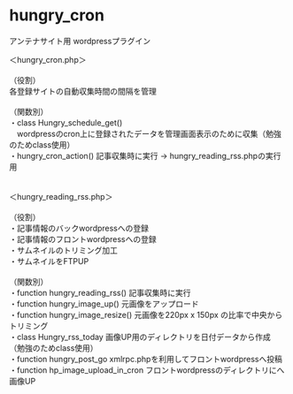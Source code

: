 # hungry_cron
アンテナサイト用 wordpressプラグイン<br>

 ＜hungry_cron.php＞<br>
 <br>
 （役割）<br>
 各登録サイトの自動収集時間の間隔を管理<br>
<br>
（関数別）<br>
・class Hungry_schedule_get()<br>
　wordpressのcron上に登録されたデータを管理画面表示のために収集（勉強のためclass使用）<br>
・hungry_cron_action() 記事収集時に実行 → hungry_reading_rss.phpの実行用
<br>
<br>
<br>
 ＜hungry_reading_rss.php＞<br>
<br>
 （役割）<br>
 ・記事情報のバックwordpressへの登録<br>
 ・記事情報のフロントwordpressへの登録<br>
 ・サムネイルのトリミング加工<br>
 ・サムネイルをFTPUP<br>
<br>
 （関数別）<br>
 ・function hungry_reading_rss()  記事収集時に実行<br>
 ・function hungry_image_up() 元画像をアップロード<br>
 ・function hungry_image_resize() 元画像を220px x 150px の比率で中央からトリミング<br>
 ・class Hungry_rss_today 画像UP用のディレクトリを日付データから作成 （勉強のためclass使用）<br>
 ・function hungry_post_go xmlrpc.phpを利用してフロントwordpressへ投稿<br>
 ・function hp_image_upload_in_cron フロントwordpressのディレクトリにへ画像UP<br>
